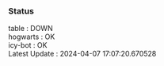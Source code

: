 ### Status


table : DOWN  
hogwarts : OK  
icy-bot : OK  
Latest Update : 2024-04-07 17:07:20.670528
